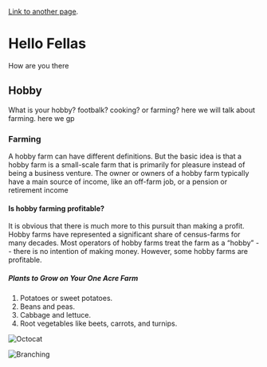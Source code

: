 

[Link to another page](./another-page.html).

# Hello Fellas

How are you there

## Hobby

What is your hobby? footbalk? cooking? or farming? 
here we will talk about farming. here we gp

### Farming

A hobby farm can have different definitions. But the basic idea is that a hobby farm is a small-scale farm that is primarily for pleasure instead of being a business venture. The owner or owners of a hobby farm typically have a main source of income, like an off-farm job, or a pension or retirement income

#### Is hobby farming profitable?


It is obvious that there is much more to this pursuit than making a profit. Hobby farms have represented a significant share of census-farms for many decades. Most operators of hobby farms treat the farm as a “hobby” -- there is no intention of making money. However, some hobby farms are profitable.

##### Plants to Grow on Your One Acre Farm

1.  Potatoes or sweet potatoes.
2.  Beans and peas.
3.  Cabbage and lettuce.
4.  Root vegetables like beets, carrots, and turnips.




![Octocat](https://github.githubassets.com/images/icons/emoji/octocat.png)



![Branching](https://guides.github.com/activities/hello-world/branching.png)

